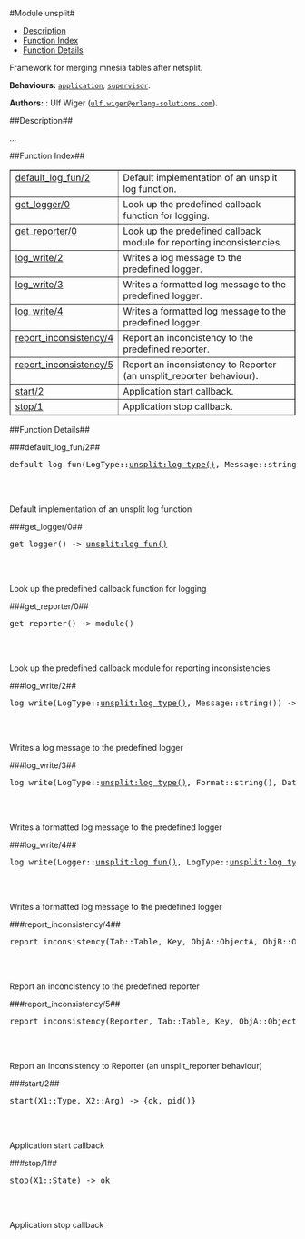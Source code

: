 

#Module unsplit#
* [Description](#description)
* [Function Index](#index)
* [Function Details](#functions)


Framework for merging mnesia tables after netsplit.

__Behaviours:__ [`application`](application.md), [`supervisor`](supervisor.md).

__Authors:__ : Ulf Wiger ([`ulf.wiger@erlang-solutions.com`](mailto:ulf.wiger@erlang-solutions.com)).<a name="description"></a>

##Description##




...
<a name="index"></a>

##Function Index##


<table width="100%" border="1" cellspacing="0" cellpadding="2" summary="function index"><tr><td valign="top"><a href="#default_log_fun-2">default_log_fun/2</a></td><td>Default implementation of an unsplit log function.</td></tr><tr><td valign="top"><a href="#get_logger-0">get_logger/0</a></td><td>Look up the predefined callback function for logging.</td></tr><tr><td valign="top"><a href="#get_reporter-0">get_reporter/0</a></td><td>Look up the predefined callback module for reporting inconsistencies.</td></tr><tr><td valign="top"><a href="#log_write-2">log_write/2</a></td><td>Writes a log message to the predefined logger.</td></tr><tr><td valign="top"><a href="#log_write-3">log_write/3</a></td><td>Writes a formatted log message to the predefined logger.</td></tr><tr><td valign="top"><a href="#log_write-4">log_write/4</a></td><td>Writes a formatted log message to the predefined logger.</td></tr><tr><td valign="top"><a href="#report_inconsistency-4">report_inconsistency/4</a></td><td>Report an inconcistency to the predefined reporter.</td></tr><tr><td valign="top"><a href="#report_inconsistency-5">report_inconsistency/5</a></td><td>Report an inconsistency to Reporter (an unsplit_reporter behaviour).</td></tr><tr><td valign="top"><a href="#start-2">start/2</a></td><td>Application start callback.</td></tr><tr><td valign="top"><a href="#stop-1">stop/1</a></td><td>Application stop callback.</td></tr></table>


<a name="functions"></a>

##Function Details##

<a name="default_log_fun-2"></a>

###default_log_fun/2##


<pre>default_log_fun(LogType::<a href="unsplit.md#type-log_type">unsplit:log_type()</a>, Message::string()) -> ok</pre>
<br></br>


Default implementation of an unsplit log function
<a name="get_logger-0"></a>

###get_logger/0##


<pre>get_logger() -> <a href="unsplit.md#type-log_fun">unsplit:log_fun()</a></pre>
<br></br>


Look up the predefined callback function for logging
<a name="get_reporter-0"></a>

###get_reporter/0##


<pre>get_reporter() -&gt; module()</pre>
<br></br>


Look up the predefined callback module for reporting inconsistencies
<a name="log_write-2"></a>

###log_write/2##


<pre>log_write(LogType::<a href="unsplit.md#type-log_type">unsplit:log_type()</a>, Message::string()) -> ok</pre>
<br></br>


Writes a log message to the predefined logger
<a name="log_write-3"></a>

###log_write/3##


<pre>log_write(LogType::<a href="unsplit.md#type-log_type">unsplit:log_type()</a>, Format::string(), Data::[any()]) -> ok</pre>
<br></br>


Writes a formatted log message to the predefined logger
<a name="log_write-4"></a>

###log_write/4##


<pre>log_write(Logger::<a href="unsplit.md#type-log_fun">unsplit:log_fun()</a>, LogType::<a href="unsplit.md#type-log_type">unsplit:log_type()</a>, Format::string(), Data::[any()]) -> ok</pre>
<br></br>


Writes a formatted log message to the predefined logger
<a name="report_inconsistency-4"></a>

###report_inconsistency/4##


<pre>report_inconsistency(Tab::Table, Key, ObjA::ObjectA, ObjB::ObjectB) -&gt; ok</pre>
<br></br>


Report an inconcistency to the predefined reporter
<a name="report_inconsistency-5"></a>

###report_inconsistency/5##


<pre>report_inconsistency(Reporter, Tab::Table, Key, ObjA::ObjectA, ObjB::ObjectB) -&gt; ok</pre>
<br></br>


Report an inconsistency to Reporter (an unsplit_reporter behaviour)
<a name="start-2"></a>

###start/2##


<pre>start(X1::Type, X2::Arg) -&gt; {ok, pid()}</pre>
<br></br>


Application start callback
<a name="stop-1"></a>

###stop/1##


<pre>stop(X1::State) -&gt; ok</pre>
<br></br>


Application stop callback
